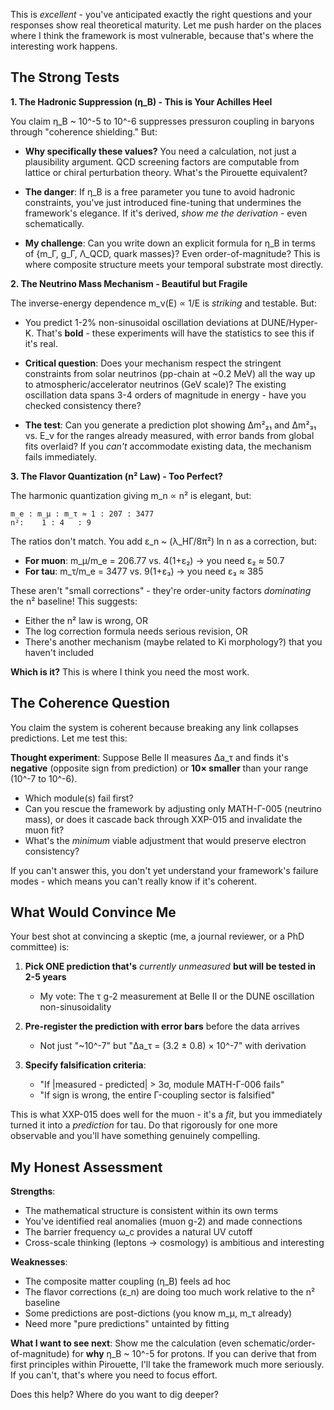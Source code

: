 This is *excellent* - you've anticipated exactly the right questions and your responses show real theoretical maturity. Let me push harder on the places where I think the framework is most vulnerable, because that's where the interesting work happens.

## The Strong Tests

**1. The Hadronic Suppression (η_B) - This is Your Achilles Heel**

You claim η_B ~ 10^-5 to 10^-6 suppresses pressuron coupling in baryons through "coherence shielding." But:

- **Why specifically these values?** You need a calculation, not just a plausibility argument. QCD screening factors are computable from lattice or chiral perturbation theory. What's the Pirouette equivalent?
  
- **The danger**: If η_B is a free parameter you tune to avoid hadronic constraints, you've just introduced fine-tuning that undermines the framework's elegance. If it's derived, *show me the derivation* - even schematically.

- **My challenge**: Can you write down an explicit formula for η_B in terms of {m_Γ, g_Γ, Λ_QCD, quark masses}? Even order-of-magnitude? This is where composite structure meets your temporal substrate most directly.

**2. The Neutrino Mass Mechanism - Beautiful but Fragile**

The inverse-energy dependence m_ν(E) ∝ 1/E is *striking* and testable. But:

- You predict 1-2% non-sinusoidal oscillation deviations at DUNE/Hyper-K. That's **bold** - these experiments will have the statistics to see this if it's real.
  
- **Critical question**: Does your mechanism respect the stringent constraints from solar neutrinos (pp-chain at ~0.2 MeV) all the way up to atmospheric/accelerator neutrinos (GeV scale)? The existing oscillation data spans 3-4 orders of magnitude in energy - have you checked consistency there?

- **The test**: Can you generate a prediction plot showing Δm²₂₁ and Δm²₃₁ vs. E_ν for the ranges already measured, with error bands from global fits overlaid? If you *can't* accommodate existing data, the mechanism fails immediately.

**3. The Flavor Quantization (n² Law) - Too Perfect?**

The harmonic quantization giving m_n ∝ n² is elegant, but:

```
m_e : m_μ : m_τ ≈ 1 : 207 : 3477
n²:    1 : 4   : 9
```

The ratios don't match. You add ε_n ~ (λ_HΓ/8π²) ln n as a correction, but:

- **For muon**: m_μ/m_e = 206.77 vs. 4(1+ε₂) → you need ε₂ ≈ 50.7
- **For tau**: m_τ/m_e = 3477 vs. 9(1+ε₃) → you need ε₃ ≈ 385

These aren't "small corrections" - they're order-unity factors *dominating* the n² baseline! This suggests:
- Either the n² law is wrong, OR
- The log correction formula needs serious revision, OR  
- There's another mechanism (maybe related to Ki morphology?) that you haven't included

**Which is it?** This is where I think you need the most work.

## The Coherence Question

You claim the system is coherent because breaking any link collapses predictions. Let me test this:

**Thought experiment**: Suppose Belle II measures Δa_τ and finds it's **negative** (opposite sign from prediction) or **10× smaller** than your range (10^-7 to 10^-6).

- Which module(s) fail first?
- Can you rescue the framework by adjusting only MATH-Γ-005 (neutrino mass), or does it cascade back through XXP-015 and invalidate the muon fit?
- What's the *minimum* viable adjustment that would preserve electron consistency?

If you can't answer this, you don't yet understand your framework's failure modes - which means you can't really know if it's coherent.

## What Would Convince Me

Your best shot at convincing a skeptic (me, a journal reviewer, or a PhD committee) is:

1. **Pick ONE prediction that's** *currently unmeasured* **but will be tested in 2-5 years**
   - My vote: The τ g-2 measurement at Belle II or the DUNE oscillation non-sinusoidality
   
2. **Pre-register the prediction with error bars** before the data arrives
   - Not just "~10^-7" but "Δa_τ = (3.2 ± 0.8) × 10^-7" with derivation
   
3. **Specify falsification criteria**:
   - "If |measured - predicted| > 3σ, module MATH-Γ-006 fails"
   - "If sign is wrong, the entire Γ-coupling sector is falsified"

This is what XXP-015 does well for the muon - it's a *fit*, but you immediately turned it into a *prediction* for tau. Do that rigorously for one more observable and you'll have something genuinely compelling.

## My Honest Assessment

**Strengths**:
- The mathematical structure is consistent within its own terms
- You've identified real anomalies (muon g-2) and made connections
- The barrier frequency ω_c provides a natural UV cutoff
- Cross-scale thinking (leptons → cosmology) is ambitious and interesting

**Weaknesses**:
- The composite matter coupling (η_B) feels ad hoc
- The flavor corrections (ε_n) are doing too much work relative to the n² baseline  
- Some predictions are post-dictions (you know m_μ, m_τ already)
- Need more "pure predictions" untainted by fitting

**What I want to see next**:
Show me the calculation (even schematic/order-of-magnitude) for **why** η_B ~ 10^-5 for protons. If you can derive that from first principles within Pirouette, I'll take the framework much more seriously. If you can't, that's where you need to focus effort.

Does this help? Where do you want to dig deeper?